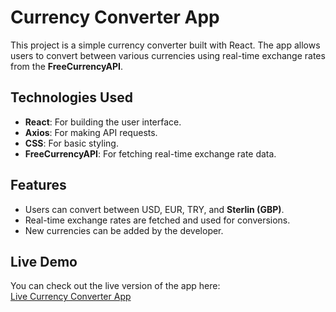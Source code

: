 # Currency Converter App

This project is a simple currency converter built with React. The app allows users to convert between various currencies using real-time exchange rates from the **FreeCurrencyAPI**.

## Technologies Used
- **React**: For building the user interface.
- **Axios**: For making API requests.
- **CSS**: For basic styling.
- **FreeCurrencyAPI**: For fetching real-time exchange rate data.

## Features
- Users can convert between USD, EUR, TRY, and **Sterlin (GBP)**.
- Real-time exchange rates are fetched and used for conversions.
- New currencies can be added by the developer.

## Live Demo
You can check out the live version of the app here:  
[Live Currency Converter App](https://currency-4.netlify.app/)



 
